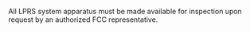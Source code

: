 All LPRS system apparatus must be made available for inspection upon request by an authorized FCC representative.

